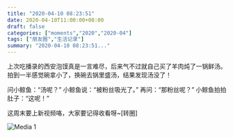 ```yaml
---
title: "2020-04-10 08:23:51"
date: 2020-04-10T11:00:00+08:00
draft: false
categories: ["moments","2020","2020-04"]
tags: ["朋友圈","生活记录"]
summary: "2020-04-10 08:23:51..."
---
```


上次吃播录的西安泡馍真是一言难尽，后来气不过就自己买了羊肉炖了一锅鲜汤。
拍到一半感觉碗拿小了，换碗去锅里盛汤，结果发现汤没了！

问小鲸鱼：“汤呢？”
小鲸鱼说：“被粉丝吸光了。”
再问：“那粉丝呢？”
小鲸鱼拍拍肚子：“这呢！”

这周末要上新视频咯，大家要记得收看呀~[转圈]

![Media 1](/Moments/photos/2020-04-10/202004100823510.jpg)

